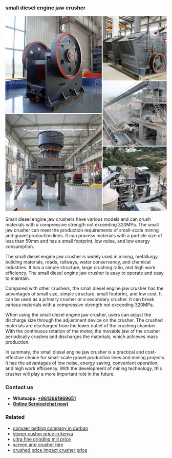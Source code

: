 <h3>small diesel engine jaw crusher</h3><img src='1706767202.jpg' alt=''><p>Small diesel engine jaw crushers have various models and can crush materials with a compressive strength not exceeding 320MPa. The small jaw crusher can meet the production requirements of small-scale mining and gravel production lines. It can process materials with a particle size of less than 50mm and has a small footprint, low noise, and low energy consumption.</p><p>The small diesel engine jaw crusher is widely used in mining, metallurgy, building materials, roads, railways, water conservancy, and chemical industries. It has a simple structure, large crushing ratio, and high work efficiency. The small diesel engine jaw crusher is easy to operate and easy to maintain.</p><p>Compared with other crushers, the small diesel engine jaw crusher has the advantages of small size, simple structure, small footprint, and low cost. It can be used as a primary crusher or a secondary crusher. It can break various materials with a compressive strength not exceeding 320MPa.</p><p>When using the small diesel engine jaw crusher, users can adjust the discharge size through the adjustment device on the crusher. The crushed materials are discharged from the lower outlet of the crushing chamber. With the continuous rotation of the motor, the movable jaw of the crusher periodically crushes and discharges the materials, which achieves mass production.</p><p>In summary, the small diesel engine jaw crusher is a practical and cost-effective choice for small-scale gravel production lines and mining projects. It has the advantages of low noise, energy saving, convenient operation, and high work efficiency. With the development of mining technology, this crusher will play a more important role in the future.</p><h3>Contact us</h3><ul><li><strong>Whatsapp:&nbsp;<a href="https://wa.me/8613661969651">+8613661969651</a></strong></li><li><a href="https://swt.shibang-china.com/?git&amp;zhl&amp;small diesel engine jaw crusher"><strong>Online Service(chat now)</strong></a></li></ul><h3>Related</h3><ul><li><a href='convaer belting company in durban.md'>convaer belting company in durban</a></li><li><a href='stoner cusher price in kenya.md'>stoner cusher price in kenya</a></li><li><a href='ultra fine grinding mill price.md'>ultra fine grinding mill price</a></li><li><a href='screen and crusher hire.md'>screen and crusher hire</a></li><li><a href='crushed price impact crusher price.md'>crushed price impact crusher price</a></li></ul>